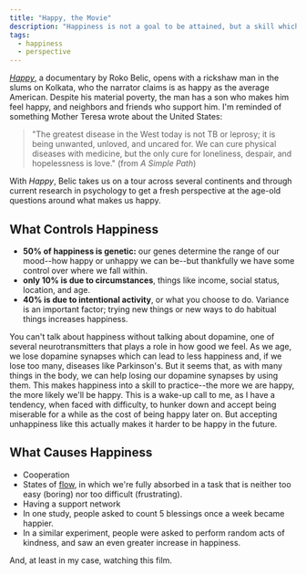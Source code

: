 ```yaml
---
title: "Happy, the Movie"
description: "Happiness is not a goal to be attained, but a skill which takes practice."
tags:
  - happiness
  - perspective
---
```


[*Happy*](http://www.thehappymovie.com/film/), a documentary by Roko Belic, opens with a rickshaw man in the slums on Kolkata, who the narrator claims is as happy as the average American. Despite his material poverty, the man has a son who makes him feel happy, and neighbors and friends who support him. I'm reminded of something Mother Teresa wrote about the United States:

> "The greatest disease in the West today is not TB or leprosy; it is being unwanted, unloved, and uncared for. We can cure physical diseases with medicine, but the only cure for loneliness, despair, and hopelessness is love." (from *A Simple Path*)

With *Happy*, Belic takes us on a tour across several continents and through current research in psychology to get a fresh perspective at the age-old questions around what makes us happy.

## What Controls Happiness

* **50% of happiness is genetic:** our genes determine the range of our mood--how happy or unhappy we can be--but thankfully we have some control over where we fall within.
* **only 10% is due to circumstances**, things like income, social status, location, and age.
* **40% is due to intentional activity**, or what you choose to do. Variance is an important factor; trying new things or new ways to do habitual things increases happiness.

You can't talk about happiness without talking about dopamine, one of several neurotransmitters that plays a role in how good we feel. As we age, we lose dopamine synapses which can lead to less happiness and, if we lose too many, diseases like Parkinson's. But it seems that, as with many things in the body, we can help losing our dopamine synapses by using them. This makes happiness into a skill to practice--the more we are happy, the more likely we'll be happy. This is a wake-up call to me, as I have a tendency, when faced with difficulty, to hunker down and accept being miserable for a while as the cost of being happy later on. But accepting unhappiness like this actually makes it harder to be happy in the future.

## What Causes Happiness

* Cooperation
* States of [flow](http://en.wikipedia.org/wiki/Flow_%28psychology%29), in which we're fully absorbed in a task that is neither too easy (boring) nor too difficult (frustrating).
* Having a support network
* In one study, people asked to count 5 blessings once a week became happier.
* In a similar experiment, people were asked to perform random acts of kindness, and saw an even greater increase in happiness.

And, at least in my case, watching this film.